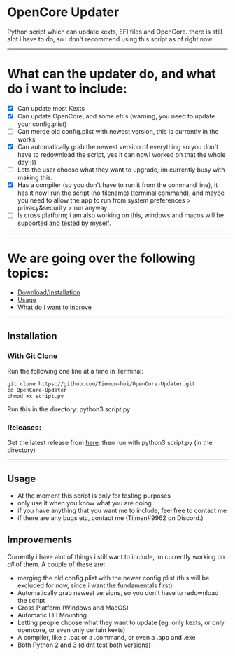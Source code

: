 # OpenCore Updater

Python script which can update kexts, EFI files and OpenCore. there is still alot i have to do, so i don't recommend using this script as of right now.

***

# What can the updater do, and what do i want to include:

- [x] Can update most Kexts
- [x] Can update OpenCore, and some efi's (warning, you need to update your config.plist)
- [ ] Can merge old config.plist with newest version, this is currently in the works
- [x] Can automatically grab the newest version of everything so you don't have to redownload the script, yes it can now! worked on that the whole day :))
- [ ] Lets the user choose what they want to upgrade, im currently busy with making this.
- [x] Has a compiler (so you don't have to run it from the command line), it has it now! run the script (no filename) (terminal command), and maybe you need to allow the app to run from system preferences > privacy&security > run anyway
- [ ] Is cross platform; i am also working on this, windows and macos will be supported and tested by myself.

***

# We are going over the following topics:

- [Download/Installation](#installation)
- [Usage](#Usage)
- [What do i want to inprove](#improvements)
    

***

## Installation

### With Git Clone

Run the following one line at a time in Terminal:

    git clone https://github.com/Tiemon-hoi/OpenCore-Updater.git
    cd OpenCore-Updater
    chmod +x script.py
    
Run this in the directory: python3 script.py

### Releases:

Get the latest release from [here](https://github.com/Tiemon-hoi/OpenCore-Updater/releases). then run with python3 script.py (in the directory)

***

## Usage
- At the moment this script is only for testing purposes
- only use it when you know what you are doing
- if you have anything that you want me to include, feel free to contact me
- if there are any bugs etc, contact me (Tijmen#9962 on Discord.)

## Improvements

Currently i have alot of things i still want to include, im currently working on *all* of them. A couple of these are:
- merging the old config.plist with the newer config.plist (this will be excluded for now, since i want the fundamentals first)
- Automatically grab newest versions, so you don't have to redownload the script
- Cross Platform (Windows and MacOS)
- Automatic EFI Mounting
- Letting people choose what they want to update (eg: only kexts, or only opencore, or even only certain kexts)
- A compiler, like a .bat or a .command, or even a .app and .exe
- Both Python 2 and 3 (didnt test both versions)


